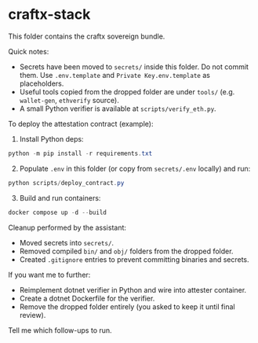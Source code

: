 # craftx-stack

This folder contains the craftx sovereign bundle.

Quick notes:

- Secrets have been moved to `secrets/` inside this folder. Do not commit them. Use `.env.template` and `Private Key.env.template` as placeholders.
- Useful tools copied from the dropped folder are under `tools/` (e.g. `wallet-gen`, `ethverify` source).
- A small Python verifier is available at `scripts/verify_eth.py`.

To deploy the attestation contract (example):

1. Install Python deps:

```powershell
python -m pip install -r requirements.txt
```

2. Populate `.env` in this folder (or copy from `secrets/.env` locally) and run:

```powershell
python scripts/deploy_contract.py
```

3. Build and run containers:

```powershell
docker compose up -d --build
```

Cleanup performed by the assistant:

- Moved secrets into `secrets/`.
- Removed compiled `bin/` and `obj/` folders from the dropped folder.
- Created `.gitignore` entries to prevent committing binaries and secrets.

If you want me to further:

- Reimplement dotnet verifier in Python and wire into attester container.
- Create a dotnet Dockerfile for the verifier.
- Remove the dropped folder entirely (you asked to keep it until final review).

Tell me which follow-ups to run.
